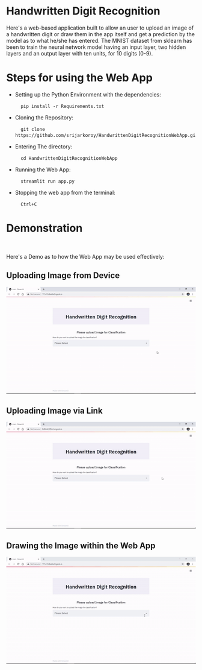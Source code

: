 # Handwritten Digit Recognition

Here's a web-based application built to allow an user to upload an image of a handwritten digit or draw them in the app itself and get a prediction by the model as to what he/she has entered. The MNIST dataset from sklearn has been to train the neural network model having an input layer, two hidden layers and an output layer with ten units, for 10 digits (0-9).  

# Steps for using the Web App
- Setting up the Python Environment with the dependencies:

        pip install -r Requirements.txt

- Cloning the Repository: 

        git clone https://github.com/srijarkoroy/HandwrittenDigitRecognitionWebApp.git
- Entering The directory: 

        cd HandwrittenDigitRecognitionWebApp
- Running the Web App:

        streamlit run app.py
- Stopping the web app from the terminal:

        Ctrl+C
        
# Demonstration
<br>

Here's a Demo as to how the Web App may be used effectively:
<br>

## Uploading Image from Device
![](MEDIA/demo-device.gif)
<br>

## Uploading Image via Link
![](MEDIA/Upload-Via-Link.gif)
<br>

## Drawing the Image within the Web App
![](MEDIA/Demo-Draw.gif)
